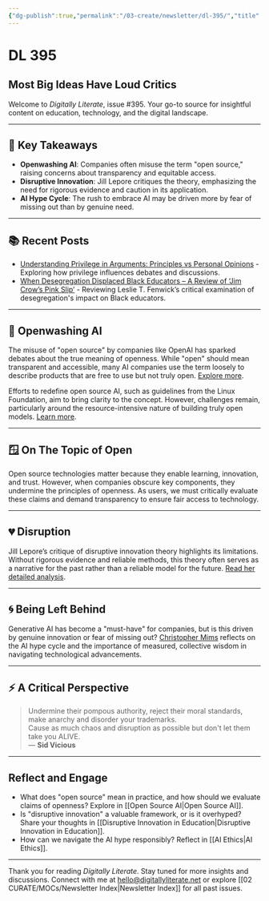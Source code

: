 ```yaml
---
{"dg-publish":true,"permalink":"/03-create/newsletter/dl-395/","title":"Most Big Ideas Have Loud Critics","tags":["artificial-intelligence","open-source","disruptive-innovation","education-technology","digital-literacy"]}
---
```



# DL 395

## Most Big Ideas Have Loud Critics

Welcome to _Digitally Literate_, issue #395. Your go-to source for insightful content on education, technology, and the digital landscape.

---

## 🔖 Key Takeaways
- **Openwashing AI**: Companies often misuse the term "open source," raising concerns about transparency and equitable access.
- **Disruptive Innovation**: Jill Lepore critiques the theory, emphasizing the need for rigorous evidence and caution in its application.
- **AI Hype Cycle**: The rush to embrace AI may be driven more by fear of missing out than by genuine need.

---

## 📚 Recent Posts
- [Understanding Privilege in Arguments: Principles vs Personal Opinions](https://wiobyrne.com/understanding-privilege-in-arguments/) - Exploring how privilege influences debates and discussions.
- [When Desegregation Displaced Black Educators – A Review of ‘Jim Crow’s Pink Slip’](https://wiobyrne.com/jim-crows-pink-slip/) - Reviewing Leslie T. Fenwick’s critical examination of desegregation's impact on Black educators.

---

## 🛁 Openwashing AI

The misuse of "open source" by companies like OpenAI has sparked debates about the true meaning of openness. While "open" should mean transparent and accessible, many AI companies use the term loosely to describe products that are free to use but not truly open. [Explore more](https://www.nytimes.com/2024-05-17/business/what-is-openwashing-ai.html).

Efforts to redefine open source AI, such as guidelines from the Linux Foundation, aim to bring clarity to the concept. However, challenges remain, particularly around the resource-intensive nature of building truly open models. [Learn more](https://arxiv.org/abs/2403.13784).

---

## 🪟 On The Topic of Open

Open source technologies matter because they enable learning, innovation, and trust. However, when companies obscure key components, they undermine the principles of openness. As users, we must critically evaluate these claims and demand transparency to ensure fair access to technology.

---

## 💔 Disruption

Jill Lepore’s critique of disruptive innovation theory highlights its limitations. Without rigorous evidence and reliable methods, this theory often serves as a narrative for the past rather than a reliable model for the future. [Read her detailed analysis](https://www.newyorker.com/magazine/2014-06-23/the-disruption-machine).

---

## 🌀 Being Left Behind

Generative AI has become a "must-have" for companies, but is this driven by genuine innovation or fear of missing out? [Christopher Mims](https://archive.ph/zfbWa) reflects on the AI hype cycle and the importance of measured, collective wisdom in navigating technological advancements.

---

## ⚡️ A Critical Perspective

> Undermine their pompous authority, reject their moral standards, make anarchy and disorder your trademarks.  
> Cause as much chaos and disruption as possible but don't let them take you ALIVE.  
> — **Sid Vicious**

---

## Reflect and Engage
- What does "open source" mean in practice, and how should we evaluate claims of openness? Explore in [[Open Source AI\|Open Source AI]].
- Is "disruptive innovation" a valuable framework, or is it overhyped? Share your thoughts in [[Disruptive Innovation in Education\|Disruptive Innovation in Education]].
- How can we navigate the AI hype responsibly? Reflect in [[AI Ethics\|AI Ethics]].

---

Thank you for reading _Digitally Literate_. Stay tuned for more insights and discussions. Connect with me at hello@digitallyliterate.net or explore [[02 CURATE/MOCs/Newsletter Index\|Newsletter Index]] for all past issues.
